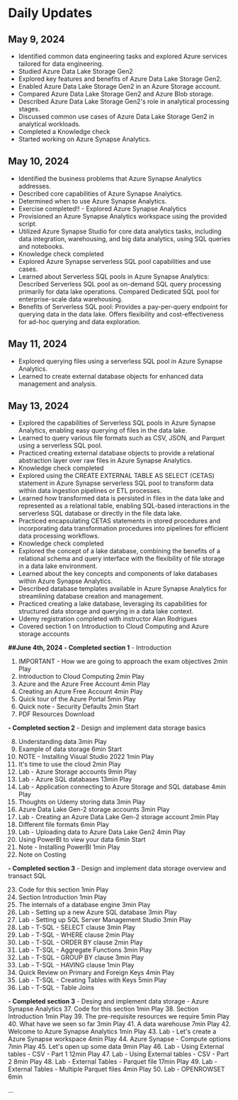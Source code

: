 # Daily Updates

## May 9, 2024
- Identified common data engineering tasks and explored Azure services tailored for data engineering.
- Studied Azure Data Lake Storage Gen2
- Explored key features and benefits of Azure Data Lake Storage Gen2.
- Enabled Azure Data Lake Storage Gen2 in an Azure Storage account.
- Compared Azure Data Lake Storage Gen2 and Azure Blob storage.
- Described Azure Data Lake Storage Gen2's role in analytical processing stages.
- Discussed common use cases of Azure Data Lake Storage Gen2 in analytical workloads.
- Completed a Knowledge check
- Started working on Azure Synapse Analytics.

## May 10, 2024
- Identified the business problems that Azure Synapse Analytics addresses.
- Described core capabilities of Azure Synapse Analytics.
- Determined when to use Azure Synapse Analytics.
- Exercise completed!! - Explored Azure Synapse Analytics
- Provisioned an Azure Synapse Analytics workspace using the provided script.
- Utilized Azure Synapse Studio for core data analytics tasks, including data integration, warehousing, and big data analytics, using SQL queries and notebooks.
- Knowledge check completed
- Explored Azure Synapse serverless SQL pool capabilities and use cases.
- Learned about Serverless SQL pools in Azure Synapse Analytics: Described Serverless SQL pool as on-demand SQL query processing primarily for data lake operations. Compared Dedicated SQL pool for enterprise-scale data warehousing.
- Benefits of Serverless SQL pool: Provides a pay-per-query endpoint for querying data in the data lake. Offers flexibility and cost-effectiveness for ad-hoc querying and data exploration.

## May 11, 2024
- Explored querying files using a serverless SQL pool in Azure Synapse Analytics.
- Learned to create external database objects for enhanced data management and analysis.

## May 13, 2024
- Explored the capabilities of Serverless SQL pools in Azure Synapse Analytics, enabling easy querying of files in the data lake.
- Learned to query various file formats such as CSV, JSON, and Parquet using a serverless SQL pool.
- Practiced creating external database objects to provide a relational abstraction layer over raw files in Azure Synapse Analytics.
- Knowledge check completed
- Explored using the CREATE EXTERNAL TABLE AS SELECT (CETAS) statement in Azure Synapse serverless SQL pool to transform data within data ingestion pipelines or ETL processes.
- Learned how transformed data is persisted in files in the data lake and represented as a relational table, enabling SQL-based interactions in the serverless SQL database or directly in the file data lake.
- Practiced encapsulating CETAS statements in stored procedures and incorporating data transformation procedures into pipelines for efficient data processing workflows.
- Knowledge check completed
- Explored the concept of a lake database, combining the benefits of a relational schema and query interface with the flexibility of file storage in a data lake environment.
- Learned about the key concepts and components of lake databases within Azure Synapse Analytics.
- Described database templates available in Azure Synapse Analytics for streamlining database creation and management.
- Practiced creating a lake database, leveraging its capabilities for structured data storage and querying in a data lake context.
- Udemy registration completed with instructor Alan Rodrigues
- Covered section 1 on  Introduction to Cloud Computing and Azure storage accounts


**##June 4th, 2024**
**- Completed section 1** - Introduction
1. IMPORTANT - How we are going to approach the exam objectives
2min
Play
2. Introduction to Cloud Computing
2min
Play
3. Azure and the Azure Free Account
4min
Play
4. Creating an Azure Free Account
4min
Play
5. Quick tour of the Azure Portal
5min
Play
6. Quick note - Security Defaults
2min
Start
7. PDF Resources Download

**- Completed section 2** - Design and implement data storage basics

8. Understanding data
3min
Play
9. Example of data storage
6min
Start
10. NOTE - Installing Visual Studio 2022
1min
Play
11. It's time to use the cloud
2min
Play
12. Lab - Azure Storage accounts
9min
Play
13. Lab - Azure SQL databases
13min
Play
14. Lab - Application connecting to Azure Storage and SQL database
4min
Play
15. Thoughts on Udemy storing data
3min
Play
16. Azure Data Lake Gen-2 storage accounts
3min
Play
17. Lab - Creating an Azure Data Lake Gen-2 storage account
2min
Play
18. Different file formats
6min
Play
19. Lab - Uploading data to Azure Data Lake Gen2
4min
Play
20. Using PowerBI to view your data
6min
Start
21. Note - Installing PowerBI
1min
Play
22. Note on Costing

**- Completed section 3** - Design and implement data storage overview and transact SQL

23. Code for this section
1min
Play
24. Section Introduction
1min
Play
25. The internals of a database engine
3min
Play
26. Lab - Setting up a new Azure SQL database
3min
Play
27. Lab - Setting up SQL Server Management Studio
3min
Play
28. Lab - T-SQL - SELECT clause
3min
Play
29. Lab - T-SQL - WHERE clause
2min
Play
30. Lab - T-SQL - ORDER BY clause
2min
Play
31. Lab - T-SQL - Aggregate Functions
3min
Play
32. Lab - T-SQL - GROUP BY clause
3min
Play
33. Lab - T-SQL - HAVING clause
1min
Play
34. Quick Review on Primary and Foreign Keys
4min
Play
35. Lab - T-SQL - Creating Tables with Keys
5min
Play
36. Lab - T-SQL - Table Joins

**- Completed section 3** - Desing and implement data storage - Azure Synapse Analytics
37. Code for this section
1min
Play
38. Section Introduction
1min
Play
39. The pre-requisite resources we require
5min
Play
40. What have we seen so far
3min
Play
41. A data warehouse
7min
Play
42. Welcome to Azure Synapse Analytics
1min
Play
43. Lab - Let's create a Azure Synapse workspace
4min
Play
44. Azure Synapse - Compute options
7min
Play
45. Let's open up some data
9min
Play
46. Lab - Using External tables - CSV - Part 1
12min
Play
47. Lab - Using External tables - CSV - Part 2
8min
Play
48. Lab - External Tables - Parquet file
17min
Play
49. Lab - External Tables - Multiple Parquet files
4min
Play
50. Lab - OPENROWSET
6min

...
